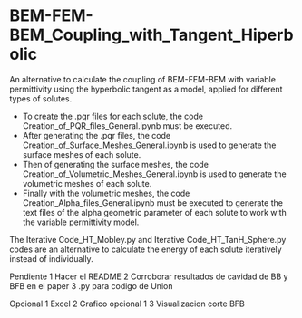 # BEM-FEM-BEM_Coupling_with_Tangent_Hiperbolic
An alternative to calculate the coupling of BEM-FEM-BEM with variable permittivity using the hyperbolic tangent as a model, applied for different types of solutes.

- To create the .pqr files for each solute, the code Creation_of_PQR_files_General.ipynb must be executed.
- After generating the .pqr files, the code Creation_of_Surface_Meshes_General.ipynb is used to generate the surface meshes of each solute.
- Then of generating the surface meshes, the code Creation_of_Volumetric_Meshes_General.ipynb is used to generate the volumetric meshes of each solute.
- Finally with the volumetric meshes, the code Creation_Alpha_files_General.ipynb must be executed to generate the text files of the alpha geometric parameter of each solute to work with the variable permittivity model.

The Iterative Code_HT_Mobley.py and Iterative Code_HT_TanH_Sphere.py codes are an alternative to calculate the energy of each solute iteratively instead of individually.

Pendiente 
1 Hacer el README
2 Corroborar resultados de cavidad de BB y BFB en el paper
3 .py para codigo de Union

Opcional
1 Excel
2 Grafico opcional 1
3 Visualizacion corte BFB
